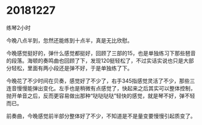 # 20181227

练琴2小时

今晚八点半到，忽然还能练到十点半，真是无比欣慰。

今晚感觉挺好的，弹什么感觉都挺好，回顾了三部的15，也是单独练习下那些琶音的段落。海顿的奏鸣曲也回顾了下，发现120挺轻松了，不过实话实说也只是大部分轻松，里面有两小段还是弹不好，于是单独练了下。

今晚花了不少时间在贝奏，感觉好了不少了，右手345指感觉灵活了不少，那些三连音慢慢能弹出变化。左手也是稍微有点感觉了，快起来之后其实可以整体控制，抛开单音之后，反而更容易做出那种“哒哒哒哒”轻快的感觉，就是琴不好，弹不轻而已。

前奏曲，今晚感觉前半部分整体好了不少，不知道是不是量变要慢慢引起质变了。
